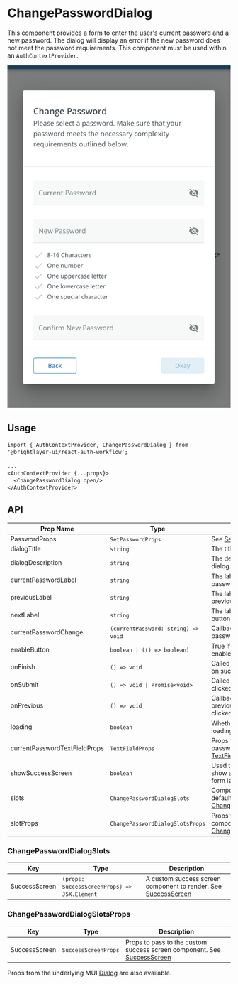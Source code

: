 # ChangePasswordDialog

This component provides a form to enter the user's current password and a new password. The dialog will display an error if the new password does not meet the password requirements. This component must be used within an `AuthContextProvider`.

![Change Password Dialog](../../media/screens/change-password.png)

## Usage

```tsx
import { AuthContextProvider, ChangePasswordDialog } from '@brightlayer-ui/react-auth-workflow';

...
<AuthContextProvider {...props}>
  <ChangePasswordDialog open/>
</AuthContextProvider>
```

## API

| Prop Name                     | Type                                | Description                                                                                                                     | Default                                                       |
| ----------------------------- | ----------------------------------- | ------------------------------------------------------------------------------------------------------------------------------- | ------------------------------------------------------------- |
| PasswordProps                 | `SetPasswordProps`                  | See [Set Password](./set-password.md)                                                                                           |                                                               |
| dialogTitle                   | `string`                            | The title to display in the dialog.                                                                                             | `t('bluiAuth:CHANGE_PASSWORD_DIALOG.TITLE')`                  |
| dialogDescription             | `string`                            | The description to display in the dialog.                                                                                       | `t('bluiAuth:CHANGE_PASSWORD_DIALOG.DESCRIPTION')`            |
| currentPasswordLabel          | `string`                            | The label to display for the current password field.                                                                            | `t('bluiAuth:CHANGE_PASSWORD_DIALOG.CURRENT_PASSWORD_LABEL')` |
| previousLabel                 | `string`                            | The label to display for the previous/cancel button.                                                                            | `t('bluiCommon:ACTIONS.BACK')`                                |
| nextLabel                     | `string`                            | The label to display for the next button.                                                                                       | `t('bluiCommon:ACTIONS.OKAY')`                                |
| currentPasswordChange         | `(currentPassword: string) => void` | Callback called when the current password field input changes.                                                                  |                                                               |
| enableButton                  | `boolean \| (() => boolean)`        | True if the next button should be enabled.                                                                                      | `false`                                                       |
| onFinish                      | `() => void`                        | Called when the button is clicked on success screen.                                                                            |                                                               |
| onSubmit                      | `() => void \| Promise<void>`       | Called when the next button is clicked.                                                                                         |                                                               |
| onPrevious                    | `() => void`                        | Callback called when the previous/back/cancel button is clicked.                                                                |                                                               |
| loading                       | `boolean`                           | Whether or not the dialog is loading.                                                                                           |                                                               |
| currentPasswordTextFieldProps | `TextFieldProps`                    | Props to pass to the current password input field. See MUI's [TextFieldProps API](https://mui.com/material-ui/api/text-field/). |                                                               |
| showSuccessScreen             | `boolean`                           | Used to determine whether to show a success screen after the form is submitted.                                                 |                                                               |
| slots                         | `ChangePasswordDialogSlots`         | Components to use in place of the defaults. See [ChangePasswordDialogSlots](#changepassworddialogslots)                         |                                                               |
| slotProps                     | `ChangePasswordDialogSlotsProps`    | Props to pass to the custom slot components. See [ChangePasswordDialogSlotsProps](#changepassworddialogslotsprops)              |                                                               |

### ChangePasswordDialogSlots

| Key           | Type                                         | Description                                                                             |
| ------------- | -------------------------------------------- | --------------------------------------------------------------------------------------- |
| SuccessScreen | `(props: SuccessScreenProps) => JSX.Element` | A custom success screen component to render. See [SuccessScreen](../screens/success.md) |

### ChangePasswordDialogSlotsProps

| Key           | Type                 | Description                                                                                      |
| ------------- | -------------------- | ------------------------------------------------------------------------------------------------ |
| SuccessScreen | `SuccessScreenProps` | Props to pass to the custom success screen component. See [SuccessScreen](../screens/success.md) |

Props from the underlying MUI [Dialog](https://mui.com/material-ui/react-dialog/) are also available.
